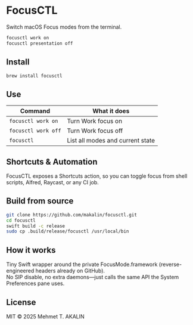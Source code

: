 # FocusCTL

Switch macOS Focus modes from the terminal.

```bash
focusctl work on
focusctl presentation off
```

## Install

```bash
brew install focusctl
```

## Use

| Command | What it does |
|---|---|
| `focusctl work on` | Turn Work focus on |
| `focusctl work off` | Turn Work focus off |
| `focusctl` | List all modes and current state |

## Shortcuts & Automation

FocusCTL exposes a Shortcuts action, so you can toggle focus from shell scripts, Alfred, Raycast, or any CI job.

## Build from source

```bash
git clone https://github.com/makalin/focusctl.git
cd focusctl
swift build -c release
sudo cp .build/release/focusctl /usr/local/bin
```

## How it works

Tiny Swift wrapper around the private FocusMode.framework (reverse-engineered headers already on GitHub).  
No SIP disable, no extra daemons—just calls the same API the System Preferences pane uses.

## License

MIT © 2025 Mehmet T. AKALIN
